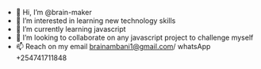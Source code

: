 - 👋 Hi, I’m @brain-maker
- 👀 I’m interested in learning new technology skills
- 🌱 I’m currently learning javascript 
- 💞️ I’m looking to collaborate on any javascript project to challenge myself
- 📫 Reach on my email brainambani1@gmail.com/ whatsApp +254741711848

<!---
brain-maker/brain-maker is a ✨ special ✨ repository because its `README.md` (this file) appears on your GitHub profile.
You can click the Preview link to take a look at your changes.
--->
